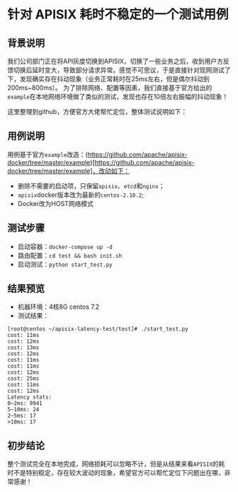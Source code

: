 # 针对 APISIX 耗时不稳定的一个测试用例

## 背景说明
我们公司部门正在将API灰度切换到APISIX，切换了一些业务之后，收到用户方反馈切换后延时变大，导致部分请求异常。感觉不可思议，于是直接针对现网测试了下，发现确实存在抖动现象（业务正常耗时在25ms左右，但是偶尔抖动到200ms~800ms）。
为了排除网络、配置等因素，我们直接基于官方给出的`example`在本地网络环境做了类似的测试，发现也存在10倍左右振幅的抖动现象！

这里整理到github，方便官方大佬帮忙定位，整体测试说明如下：

## 用例说明
用例基于官方`example`改造：(https://github.com/apache/apisix-docker/tree/master/example)[https://github.com/apache/apisix-docker/tree/master/example]，改动如下：
- 删除不需要的启动项，只保留`apisix`、`etcd`和`nginx`；
- `apisix`docker版本改为最新的`centos-2.10.2`;
- Docker改为HOST网络模式

## 测试步骤
- 启动容器：`docker-compose up -d`
- 路由配置：`cd test && bash init.sh`
- 启动测试：`python start_test.py`

## 结果预览
- 机器环境：4核8G centos 7.2
- 测试结果：
```
[root@centos ~/apisix-latency-test/test]# ./start_test.py 
cost: 11ms
cost: 12ms
cost: 13ms
cost: 12ms
cost: 11ms
cost: 11ms
cost: 12ms
cost: 25ms
cost: 11ms
cost: 12ms
Latency stats:
0~2ms: 9941
5~10ms: 24
2~5ms: 17
>10ms: 17
```
## 初步结论
整个测试完全在本地完成，网络损耗可以忽略不计，但是从结果来看`APISIX`的耗时不是特别稳定，存在较大波动的现象，希望官方可以帮忙定位下问题出在哪，非常感谢！
